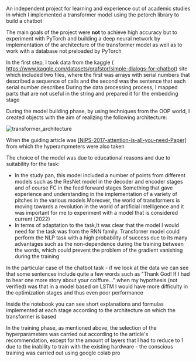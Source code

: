 An independent project for learning and experience out of academic studies in which I implemented a transformer model using the petorch library to build a chatbot

The main goals of the project were **not** to achieve high accuracy but to experiment with PyTorch and building a deep neural network by implementation of the architecture of the transformer model as well as to work with a database not preloaded by PyTorch

In the first step, I took data from the kaggle ( https://www.kaggle.com/datasets/grafstor/simple-dialogs-for-chatbot) site which included two files, where the first was arrays with serial numbers that described a sequence of calls and the second was the sentence that each serial number describes During the data processing process, I mapped parts that are not useful in the string and prepared it for the embedding stage

During the model building phase, by using techniques from the OOP world, I created objects with the aim of realizing the following architecture:

![transformer_architecture](https://user-images.githubusercontent.com/96596252/189915591-6cf9c93a-62d7-48af-9fb7-d4369b1d6cbb.jpg)

When the guiding article was [[NIPS-2017-attention-is-all-you-need-Paper]](https://proceedings.neurips.cc/paper/2017/file/3f5ee243547dee91fbd053c1c4a845aa-Paper.pdf) from which the hyperampmeters were also taken 

The choice of the model was due to educational reasons and due to suitability for the task: 

* In the study pan, this model included a number of points from different models such as the ResNet model in the decoder and encoder stages and of course FC in the feed forward stages Something that gave experience and understanding in the implementation of a variety of pitches in the various models
Moreover, the world of transformers is moving towards a revolution in the world of artificial intelligence and it was important for me to experiment with a model that is considered current (2022)
* In terms of adaptation to the task,It was clear that the model I would need for the task was from the RNN family. Transforner model could perform the NLP task with a high probability of success due to its many advantages such as the non-dependence during the training between the words, which could prevent the problem of the gradient vanishing during the training

In the particular case of the chatbot task - if we look at the data we can see that some sentences include quite a few words such as "Thank God! If I had to hear one more story about your coiffure..." when my hypothesis (not verified) was that in a model based on LSTM I would have more difficulty in the optimization stages and thus even poor performance

Inside the notebook you can see short explanations and formulas implemented at each stage according to the architecture on which the transformer is based

In the training phase, as mentioned above, the selection of the hyperparameters was carried out according to the article's 
recommendation, except for the amount of layers that I had to reduce to 1 due to the inability to train with the existing hardware - the conscious training was carried out using google colab pro



